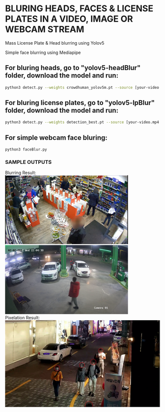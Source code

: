 # BLURING HEADS, FACES & LICENSE PLATES IN A VIDEO, IMAGE OR WEBCAM STREAM

Mass License Plate & Head blurring using Yolov5

Simple face blurring using Mediapipe


## For bluring heads, go to "yolov5-headBlur" folder, download the model and run:

```bash
python3 detect.py --weights crowdhuman_yolov5m.pt --source [your-video.mp4 / 0 for webcam / your-image.jpg] --heads
```

## For bluring license plates, go to "yolov5-lpBlur" folder, download the model and run:

```bash
python3 detect.py --weights detection_best.pt --source [your-video.mp4 / 0 for webcam / your-image.jpg] --view-img
```

## For simple webcam face bluring:

```bash
python3 faceBlur.py
```

### SAMPLE OUTPUTS

Blurring Result:
<br>
<img src="yolov5-headBlur/output.png" width="400"/> <img src="yolov5-lpBlur/output.png" width="400"/>
<br>
Pixelation Result:
<br>
<img src="pixelation.png" />